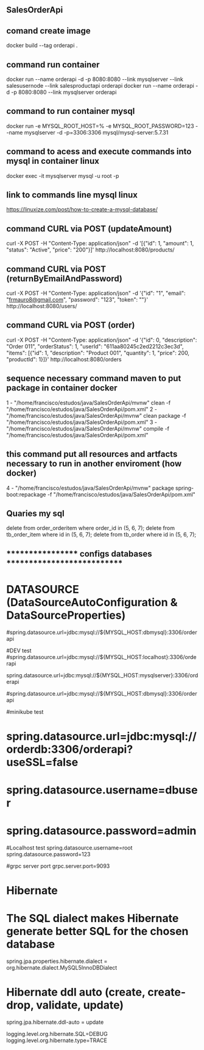 ## SalesOrderApi

## comand create image
docker build --tag orderapi .

## command run container
docker run --name orderapi -d -p 8080:8080 --link mysqlserver --link salesusernode --link salesproductapi orderapi
docker run --name orderapi -d -p 8080:8080 --link mysqlserver orderapi

## command to run container mysql
docker run -e MYSQL_ROOT_HOST=% -e MYSQL_ROOT_PASSWORD=123 --name mysqlserver -d -p=3306:3306 mysql/mysql-server:5.7.31


## command to acess and execute commands into mysql in container linux
docker exec -it mysqlserver mysql -u root -p

## link to commands line mysql linux
https://linuxize.com/post/how-to-create-a-mysql-database/

## command CURL via POST (updateAmount)
curl -X POST -H "Content-Type: application/json" -d '[{"id": 1, "amount": 1, "status": "Active", "price": "200"}]' http://localhost:8080/products/

## command CURL via POST (returnByEmailAndPassword)
curl -X POST -H "Content-Type: application/json" -d '{"id": "1", "email": "frmauro8@gmail.com", "password": "123", "token": ""}' http://localhost:8080/users/

## command CURL via POST (order)
curl -X POST -H "Content-Type: application/json" -d '{"id": 0, "description": "Order 011", "orderStatus": 1, "userId": "611aa80245c2ed2212c3ec3d", "items": [{"id": 1, "description": "Product 001", "quantity": 1, "price": 200, "productId": 1}]}' http://localhost:8080/orders



## sequence necessary command maven to put package in container docker
1  -  "/home/francisco/estudos/java/SalesOrderApi/mvnw" clean -f "/home/francisco/estudos/java/SalesOrderApi/pom.xml"
2  -  "/home/francisco/estudos/java/SalesOrderApi/mvnw" clean package  -f "/home/francisco/estudos/java/SalesOrderApi/pom.xml"
3  -  "/home/francisco/estudos/java/SalesOrderApi/mvnw" compile -f "/home/francisco/estudos/java/SalesOrderApi/pom.xml"

## this command put all resources and artfacts necessary to run in another enviroment (how docker)
4  -  "/home/francisco/estudos/java/SalesOrderApi/mvnw" package spring-boot:repackage -f "/home/francisco/estudos/java/SalesOrderApi/pom.xml"



## Quaries my sql
delete from order_orderitem where order_id in (5, 6, 7);
delete from tb_order_item where id in (5, 6, 7);
delete from tb_order where id in (5, 6, 7);




## ****************   configs databases   **************************
# DATASOURCE (DataSourceAutoConfiguration & DataSourceProperties)
#spring.datasource.url=jdbc:mysql://${MYSQL_HOST:dbmysql}:3306/orderapi


#DEV test
#spring.datasource.url=jdbc:mysql://${MYSQL_HOST:localhost}:3306/orderapi

spring.datasource.url=jdbc:mysql://${MYSQL_HOST:mysqlserver}:3306/orderapi

#spring.datasource.url=jdbc:mysql://${MYSQL_HOST:dbmysql}:3306/orderapi

#minikube test
# spring.datasource.url=jdbc:mysql://orderdb:3306/orderapi?useSSL=false
# spring.datasource.username=dbuser
# spring.datasource.password=admin

#Localhost test
  spring.datasource.username=root
  spring.datasource.password=123

#grpc server port
grpc.server.port=9093

# Hibernate

# The SQL dialect makes Hibernate generate better SQL for the chosen database
spring.jpa.properties.hibernate.dialect = org.hibernate.dialect.MySQL5InnoDBDialect

# Hibernate ddl auto (create, create-drop, validate, update)
spring.jpa.hibernate.ddl-auto = update

logging.level.org.hibernate.SQL=DEBUG
logging.level.org.hibernate.type=TRACE

